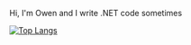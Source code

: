 Hi, I'm Owen and I write .NET code sometimes

[![Top Langs](https://github-readme-stats-newo-2001.vercel.app/api/top-langs/?username=newo-2001&layout=compact&theme=dark)](https://github.com/anuraghazra/github-readme-stats)

